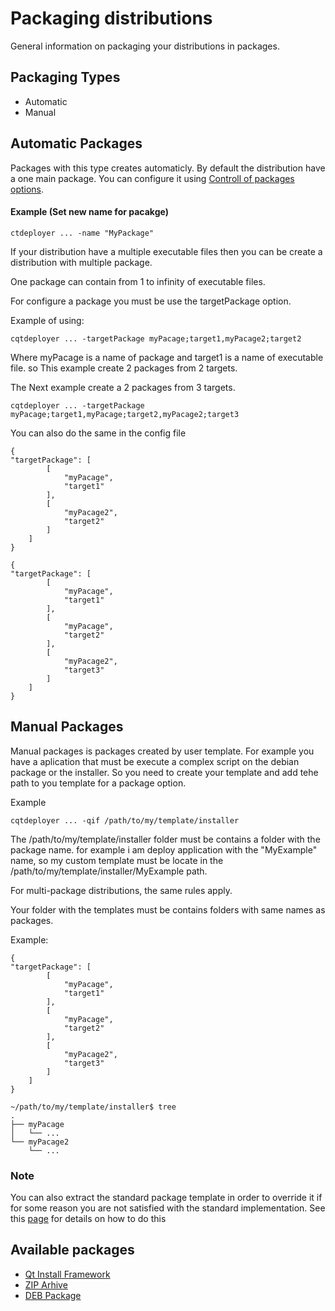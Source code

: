 # Packaging distributions

General information on packaging your distributions in packages.

## Packaging Types

* Automatic
* Manual

## Automatic Packages

Packages with this type creates automaticly.
By default the distribution have a one main package. You can configure it using [Controll of packages options](Options.md).

#### Example (Set new name for pacakge)

```
ctdeployer ... -name "MyPackage"
```

If your distribution have a multiple executable files then you can be create a distribution with multiple package.

One package can contain from 1 to infinity of executable files.

For configure a package you must be use the targetPackage option.

Example of using:

```
cqtdeployer ... -targetPackage myPacage;target1,myPacage2;target2
```

Where myPacage is a name of package and target1 is a name of executable file.
so This example create 2 packages from 2 targets.

The Next example create a 2 packages from 3 targets.
```
cqtdeployer ... -targetPackage myPacage;target1,myPacage;target2,myPacage2;target3
```


You can also do the same in the config file

```
{
"targetPackage": [
        [
            "myPacage",
            "target1"
        ],
        [
            "myPacage2",
            "target2"
        ]
    ]
}
```

```
{
"targetPackage": [
        [
            "myPacage",
            "target1"
        ],
        [
            "myPacage",
            "target2"
        ],
        [
            "myPacage2",
            "target3"
        ]
    ]
}
```


## Manual Packages

Manual packages is packages created by user template.
For example you have a aplication that must be execute a complex script on the debian package or the installer.
So you need to create your template and add tehe path to you template for a package option.

Example

```
cqtdeployer ... -qif /path/to/my/template/installer
```

The /path/to/my/template/installer folder must be contains a folder with the package name.
for example i am deploy application with the "MyExample" name, so my custom template must be locate in the 
/path/to/my/template/installer/MyExample path.

For multi-package distributions, the same rules apply.

Your folder with the templates must be contains folders with same names as packages.

Example:

```
{
"targetPackage": [
        [
            "myPacage",
            "target1"
        ],
        [
            "myPacage",
            "target2"
        ],
        [
            "myPacage2",
            "target3"
        ]
    ]
}
```

```
~/path/to/my/template/installer$ tree 
.
├── myPacage
│   └── ...
└── myPacage2
    └── ...

```

### Note

You can also extract the standard package template in order to override it if for some reason you are not satisfied with the standard implementation. See this [page](ExtractDefaultsTemplates.md) for details on how to do this 


## Available packages

* [Qt Install Framework](QIF.md)
* [ZIP Arhive](ZIP.md)
* [DEB Package](DEB.md)
